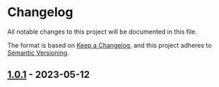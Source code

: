# Changelog
All notable changes to this project will be documented in this file.

The format is based on [Keep a Changelog](https://keepachangelog.com/en/1.0.0/),
and this project adheres to [Semantic Versioning](https://semver.org/spec/v2.0.0.html).

## [1.0.1] - 2023-05-12

[1.0.1]: https://github.com/clouddrove/terraform-aws-sftp-workflow/releases/tag/1.0.0